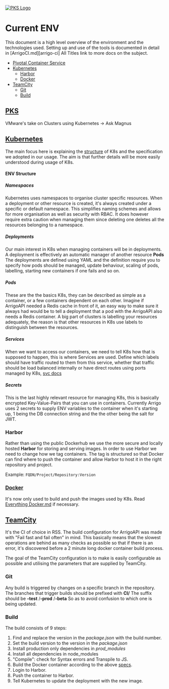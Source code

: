 [![PKS Logo][pks-image]][pks-docs]



# Current ENV

This document is a high level overview of the environment and the technologies used.
Setting up and use of the tools is documented in detail in [ArrigoCI.md][arrigo-ci]
All Titles link to more docs on the subject. 

- [Pivotal Container Service](#PKS)
- [Kubernetes](#Kubernetes)
  - [Harbor](#Harbor)
  - [Docker](#Docker)
- [TeamCity](#TeamCity)
  - [Git](#Git)
  - [Build](#Build)



## [PKS][pks-docs]

VMware's take on Clusters using Kubernetes -> Ask Magnus




## [Kubernetes][k8s-docs]

The main focus here is explaining the [structure][k8s-img] of K8s and the specification we adopted in our usage.
The aim is that further details will be more easily understood during usage of K8s.

#### ENV Structure

##### Namespaces

Kubernetes uses namespaces to organise cluster specific resources.
When a deployment or other resource is created, it's always created under a specific or default namespace.
This simplifies naming schemes and allows for more organisation as well as security with RBAC.
It does however require extra caution when managing them since deleting one deletes all the resources belonging to a namespace.

##### Deployments

Our main interest in K8s when managing containers will be in deployments.
A deployment is effectively an automatic manager of another resource **Pods**
The deployments are defined using YAML and the definition require you to specify how pods should be managed, update behaviour, scaling of pods, labelling, starting new containers if one fails and so on.

##### Pods

These are the the basics K8s, they can be described as simple as a container, or a few containers dependent on each other.
Imagine if ArrigoAPI needed a Redis cache in front of it, an easy way to make sure it always had would be to tell a deployment that a pod with the ArrigoAPI also needs a Redis container.
A big part of clusters is labelling your resources adequately, the reason is that other resources in K8s use labels to distinguish between the resources.

##### Services

When we want to access our containers, we need to tell K8s how that is supposed to happen, this is where Services are used. Define which labels should have traffic routed to them from this service, whether that traffic should be load balanced internally or have direct routes using ports managed by K8s, [svc docs][pks-svc-docs]

##### Secrets

This is the last highly relevant resource for managing K8s, this is basically encrypted Key-Value-Pairs that you can use in containers. 
Currently Arrigo uses 2 secrets to supply ENV variables to the container when it's starting up, 1 being the DB connection string and the the other being the salt for JWT.

### Harbor

Rather than using the public Dockerhub we use the more secure and locally hosted **Harbor** for storing and serving images. 
In order to use Harbor we need to change how we tag containers.
The tag is structured so that Docker can find where to push the container and allow Harbor to host it in the right repository and project. 

Example: `FQDN/Project/Repository:Version` 


### [Docker][docker]

It's now only used to build and push the images used by K8s.
Read [Everything Docker.md][docker] if necessary.




## [TeamCity][teamcity]

It's the CI of choice in RSS.
The build configuration for ArrigoAPI was made with "Fail fast and fail often" in mind. 
This basically means that the slowest operations are behind as many checks as possible so that if there is an error, it's discovered before a 2 minute long docker container build process.

The goal of the TeamCity configuration is to make is easily configurable as possible and utilising the parameters that are supplied by TeamCity.

###  Git

Any build is triggered by changes on a specific branch in the repository.
The branches that trigger builds should be prefixed with **CI/**
The suffix should be **-test** /**-prod** /**-beta** So as to avoid confusion to which one is being updated. 

###  Build 


The build consists of 9 steps:
1. Find and replace the version in the *package.json* with the build number.
2. Set the build version to the version in the *package.json*
3. Install production only dependencies in *prod_modules*
4. Install all dependencies in node_modules
5. "Compile": check for Syntax errors and Transpile to JS.
6. Build the Docker container according to the above [specs](#Harbor).
7. Login to Harbor.
8. Push the container to Harbor.
9. Tell Kubernetes to update the deployment with the new image.


[teamcity]: <https://www.jetbrains.com/teamcity/>
[k8s-docs]: <https://docs.pivotal.io/pks/1-5/create-cluster.html>
[k8s-img]: <K8s-Capture.png>
[docker]: <Everything-Docker.md>
[pks-image]: <https://assets.brandfolder.com/pj2oej-6w2u14-1lospv/view@2x.png?v=1543692135>
[pks-docs]: <https://docs.pivotal.io/pks/1-5/index.html>
[pks-svc-docs]: <https://docs.pivotal.io/pks/1-5/about-lb.html>
